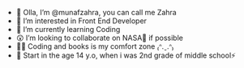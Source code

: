- 👋 Olla, I’m @munafzahra, you can call me Zahra
- 👀 I’m interested in Front End Developer
- 🌱 I’m currently learning Coding
- 😲 I’m looking to collaborate on NASA💞️ if possible
- 🧚‍♀️ Coding and books is my comfort zone ₍ᐢ.ˬ.ᐢ₎
- 🤺 Start in the age 14 y.o, when i was 2nd grade of middle school⚡

<!---
munafzahra/munafzahra is a ✨ special ✨ repository because its `README.md` (this file) appears on your GitHub profile.
You can click the Preview link to take a look at your changes.
--->
